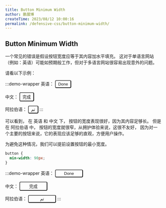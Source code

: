 ```yaml
---
title: Button Minimum Width
author: 鹏展博
createTime: 2023/08/12 10:00:16
permalink: /defensive-css/button-minimum-width/
---
```


## Button Minimum Width

一个常见的错误是假设按钮宽度应等于其内容加水平填充。
这对于单语言网站（例如：英语）可能如预期般工作，但对于多语言网站很容易出现意外的问题。

请看以下示例：

<style scoped>
.btn-width {
  padding: 3px 8px;
  background-color: var(--vp-c-brand-1);
  color: var(--vp-c-white);
  font-weight: 500;
  border-radius: 4px;
}
.btn-width.min {
  min-width: 90px;
}
</style>

:::demo-wrapper
英语：
<button type="button" class="btn-width">Done</button>

中文：
<button type="button" class="btn-width">完成</button>

阿拉伯语：
<button type="button" class="btn-width">تم</button>
:::

可以看到， 在 英语 和 中文 下， 按钮的宽度表现很好，因为其内容足够长。
但是在 阿拉伯语 中， 按钮的宽度就很窄，从拥护体验来说，这很不友好，
因为对一个主要的按钮来说，它的表现应该足够的直观，方便用户操作。

为避免这种情况，我们可以提前设置按钮的最小宽度。

```css
button {
  min-width: 90px;
}
```

:::demo-wrapper
英语：
<button type="button" class="btn-width min">Done</button>

中文：
<button type="button" class="btn-width min">完成</button>

阿拉伯语：
<button type="button" class="btn-width min">تم</button>
:::
